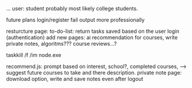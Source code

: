 ...
user: student probably most likely college students.

future plans
login/register fail output more professionally

resturcture page: to-do-list: return tasks saved based on the user login (authentication)
add new pages: ai recommendation for courses, write private notes, algoritms???
course reviews...?

taskkill /f /im node.exe

recommend.js: prompt based on interest, school?, completed courses,  --> suggest future courses to take and there description.
private note page: download option, write and save notes even after logout